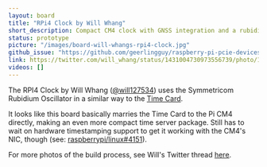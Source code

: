 ```yaml
---
layout: board
title: "RPi4 Clock by Will Whang"
short_description: Compact CM4 clock with GNSS integration and a rubidium atomic clock.
status: prototype
picture: "/images/board-will-whangs-rpi4-clock.jpg"
github_issue: "https://github.com/geerlingguy/raspberry-pi-pcie-devices/issues/205"
link: https://twitter.com/will_whang/status/1431004730973556739/photo/1
videos: []
---
```

The RPI4 Clock by Will Whang ([@will127534](https://github.com/will127534)) uses the Symmetricom Rubidium Oscillator in a similar way to the [Time Card](https://github.com/opencomputeproject/Time-Appliance-Project/tree/master/Time-Card#readme).

It looks like this board basically marries the Time Card to the Pi CM4 directly, making an even more compact time server package. Still has to wait on hardware timestamping support to get it working with the CM4's NIC, though (see: [raspberrypi/linux#4151](https://github.com/raspberrypi/linux/issues/4151)).

For more photos of the build process, see Will's Twitter thread [here](https://twitter.com/will_whang/status/1386915778390159360).
